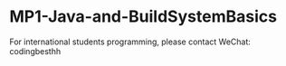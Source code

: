 # MP1-Java-and-BuildSystemBasics
For international students programming, please contact WeChat: codingbesthh
